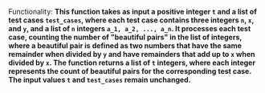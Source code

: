 Functionality: **This function takes as input a positive integer `t` and a list of test cases `test_cases`, where each test case contains three integers `n`, `x`, and `y`, and a list of `n` integers `a_1, a_2, ..., a_n`. It processes each test case, counting the number of "beautiful pairs" in the list of integers, where a beautiful pair is defined as two numbers that have the same remainder when divided by `y` and have remainders that add up to `x` when divided by `x`. The function returns a list of `t` integers, where each integer represents the count of beautiful pairs for the corresponding test case. The input values `t` and `test_cases` remain unchanged.**